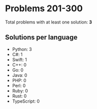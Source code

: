 # Problems 201-300

Total problems with at least one solution: **3**

## Solutions per language

- Python: 3
- C#: 1
- Swift: 1
- C++: 0
- Go: 0
- Java: 0
- PHP: 0
- Perl: 0
- Ruby: 0
- Rust: 0
- TypeScript: 0
